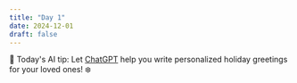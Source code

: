 ```yaml
---
title: "Day 1"
date: 2024-12-01
draft: false
---
```


🎄 Today's AI tip: Let [ChatGPT](https://chat.com) help you write personalized holiday greetings for your loved ones! ❄️
